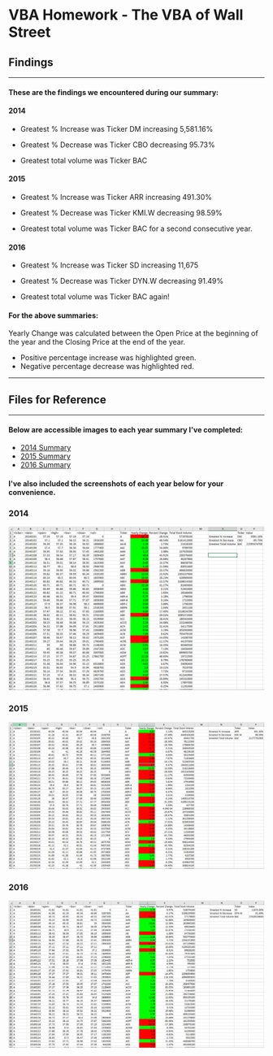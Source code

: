 # VBA Homework - The VBA of Wall Street

## Findings

----

#### These are the findings we encountered during our summary:

#### 2014

* Greatest % Increase was Ticker DM increasing 5,581.16% 
* Greatest % Decrease was Ticker CBO decreasing 95.73%

* Greatest total volume was Ticker BAC

#### 2015

* Greatest % Increase was Ticker ARR increasing 491.30% 
* Greatest % Decrease was Ticker KMI.W decreasing 98.59%

* Greatest total volume was Ticker BAC for a second consecutive year.

#### 2016

* Greatest % Increase was Ticker SD increasing 11,675 

* Greatest % Decrease was Ticker DYN.W decreasing 91.49%

* Greatest total volume was Ticker BAC again!


#### For the above summaries:
Yearly Change was calculated between the Open Price at the beginning of the year and the Closing Price at the end of the year. 
* Positive percentage increase was highlighted green.
* Negative percentage decrease was highlighted red. 

---


## Files for Reference

----
#### Below are accessible images to each year summary I've completed:
* [2014 Summary](Images/2014.png)
* [2015 Summary](Images/2015.png)
* [2016 Summary](Images/2016.png)


#### I've also included the screenshots of each year below for your convenience. 

### 2014
![2014VBA](Images/2014.png)
### 2015
![2015VBA](Images/2015.png)
### 2016
![2016VBA](Images/2016.png)





